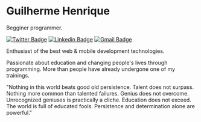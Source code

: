 # Guilherme Henrique 

Begginer programmer.

[![Twitter Badge](https://img.shields.io/badge/-@v0nty-00875f?style=flat-square&labelColor=00875f&logo=twitter&logoColor=white&link=https://twitter.com/v0nty)](https://twitter.com/v0nty) 
[![Linkedin Badge](https://img.shields.io/badge/-Guilherme%20Henrique-00875f?style=flat-square&logo=Linkedin&logoColor=white&link=https://www.linkedin.com/in/guilhermehbgn/)](https://www.linkedin.com/in/guilhermehbgn/) 
[![Gmail Badge](https://img.shields.io/badge/-guilhermehbgn@gmail.com-00875f?style=flat-square&logo=Gmail&logoColor=white&link=mailto:guilhermehbgn@gmail.com)](mailto:guilhermehbgn@gmail.com)

Enthusiast of the best web & mobile development technologies.

Passionate about education and changing people's lives through programming. More than people have already undergone one of my trainings.

"Nothing in this world beats good old persistence. Talent does not surpass. Nothing more common than talented failures. Genius does not overcome. Unrecognized geniuses is practically a cliche. Education does not exceed. The world is full of educated fools. Persistence and determination alone are powerful."
